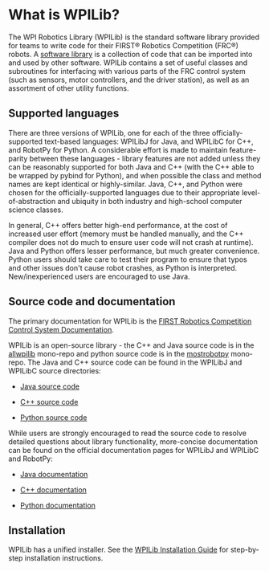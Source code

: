 # What is WPILib?

The WPI Robotics Library (WPILib) is the standard software library provided for teams to write code for their FIRST&reg; Robotics Competition (FRC&reg;) robots.  A [software library](https://en.wikipedia.org/wiki/Library_(computing)) is a collection of code that can be imported into and used by other software.  WPILib contains a set of useful classes and subroutines for interfacing with various parts of the FRC control system (such as sensors, motor controllers, and the driver station), as well as an assortment of other utility functions.

## Supported languages

There are three versions of WPILib, one for each of the three officially-supported text-based languages: WPILibJ for Java, and WPILibC for C++, and RobotPy for Python.  A considerable effort is made to maintain feature-parity between these languages - library features are not added unless they can be reasonably supported for both Java and C++ (with the C++ able to be wrapped by pybind for Python), and when possible the class and method names are kept identical or highly-similar.  Java, C++, and Python were chosen for the officially-supported languages due to their appropriate level-of-abstraction and ubiquity in both industry and high-school computer science classes.

In general, C++ offers better high-end performance, at the cost of increased user effort (memory must be handled manually, and the C++ compiler does not do much to ensure user code will not crash at runtime).  Java and Python offers lesser performance, but much greater convenience.  Python users should take care to test their program to ensure that typos and other issues don't cause robot crashes, as Python is interpreted. New/inexperienced users are encouraged to use Java. 

## Source code and documentation

The primary documentation for WPILib is the [FIRST Robotics Competition Control System Documentation](https://docs.wpilib.org/).

WPILib is an open-source library - the C++ and Java source code is in the [allwpilib](https://github.com/wpilibsuite/allwpilib) mono-repo and python source code is in the [mostrobotpy](https://github.com/robotpy/mostrobotpy) mono-repo.  The Java and C++ source code can be found in the WPILibJ and WPILibC source directories:

 - [Java source code](https://github.com/wpilibsuite/allwpilib/tree/main/wpilibj/src/main/java/edu/wpi/first/wpilibj)

 - [C++ source code](https://github.com/wpilibsuite/allwpilib/tree/main/wpilibc/src/main/native/cpp)

 - [Python source code](https://github.com/robotpy/mostrobotpy)

While users are strongly encouraged to read the source code to resolve detailed questions about library functionality, more-concise documentation can be found on the official documentation pages for WPILibJ and WPILibC and RobotPy:

 - [Java documentation](https://first.wpi.edu/wpilib/allwpilib/docs/release/java/)

 - [C++ documentation](https://first.wpi.edu/wpilib/allwpilib/docs/release/cpp/)

 - [Python documentation](https://robotpy.readthedocs.io/projects/wpilib/en/stable/api.html)

## Installation

WPILib has a unified installer.  See the [WPILib Installation Guide](https://docs.wpilib.org/en/stable/docs/zero-to-robot/step-2/wpilib-setup.html) for step-by-step installation instructions.

